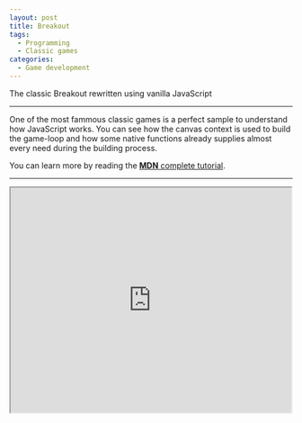 ```yaml
---
layout: post
title: Breakout
tags:
  - Programming
  - Classic games
categories:
  - Game development
---
```


The classic Breakout rewritten using vanilla JavaScript

---

One of the most fammous classic games is a perfect sample to understand how JavaScript works.
You can see how the canvas context is used to build the game-loop and how some native functions already supplies almost every need during the building process.

You can learn more by reading the [**MDN** complete tutorial](https://developer.mozilla.org/en-US/docs/Games/Tutorials/2D_Breakout_game_pure_JavaScript).

---

<iframe src="https://eduardomessias.github.io/breakout/breakout" width="500" height="400" scrolling="no" align="center"></iframe>



